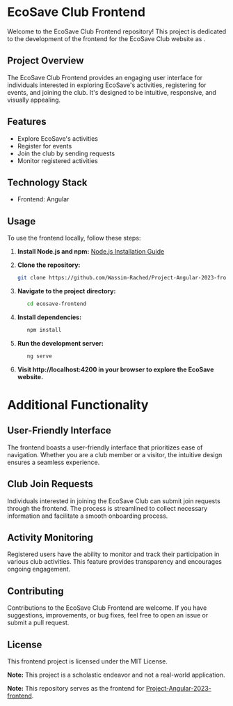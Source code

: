 # EcoSave Club Frontend

Welcome to the EcoSave Club Frontend repository! This project is dedicated to the development of the frontend for the EcoSave Club website as .

## Project Overview

The EcoSave Club Frontend provides an engaging user interface for individuals interested in exploring EcoSave's activities, registering for events, and joining the club. It's designed to be intuitive, responsive, and visually appealing.

## Features

- Explore EcoSave's activities
- Register for events
- Join the club by sending requests
- Monitor registered activities

## Technology Stack

- Frontend: Angular

## Usage

To use the frontend locally, follow these steps:

1. **Install Node.js and npm:** [Node.js Installation Guide](https://docs.npmjs.com/downloading-and-installing-node-js-and-npm)
2. **Clone the repository:**

   ```bash
   git clone https://github.com/Wassim-Rached/Project-Angular-2023-frontend
   ```

3. **Navigate to the project directory:**

   ```bash
      cd ecosave-frontend
   ```

4. **Install dependencies:**

   ```bash
      npm install
   ```

5. **Run the development server:**

   ```bash
      ng serve
   ```

6. **Visit http://localhost:4200 in your browser to explore the EcoSave website.**

# Additional Functionality

## User-Friendly Interface

The frontend boasts a user-friendly interface that prioritizes ease of navigation. Whether you are a club member or a visitor, the intuitive design ensures a seamless experience.

## Club Join Requests

Individuals interested in joining the EcoSave Club can submit join requests through the frontend. The process is streamlined to collect necessary information and facilitate a smooth onboarding process.

## Activity Monitoring

Registered users have the ability to monitor and track their participation in various club activities. This feature provides transparency and encourages ongoing engagement.

## Contributing

Contributions to the EcoSave Club Frontend are welcome. If you have suggestions, improvements, or bug fixes, feel free to open an issue or submit a pull request.

## License

This frontend project is licensed under the MIT License.

**Note:** This project is a scholastic endeavor and not a real-world application.

**Note:** This repository serves as the frontend for [Project-Angular-2023-frontend](https://github.com/Wassim-Rached/Project-Angular-2023-backend).
